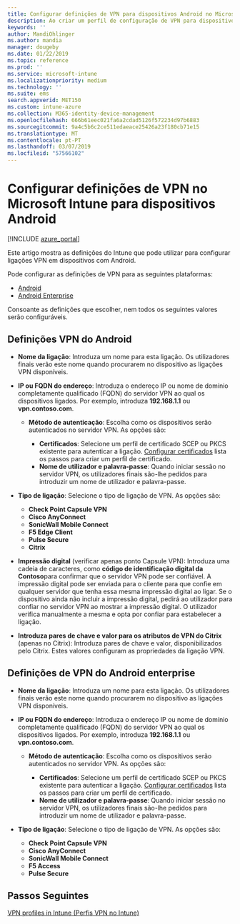 ```yaml
---
title: Configurar definições de VPN para dispositivos Android no Microsoft Intune – Azure | Microsoft Docs
description: Ao criar um perfil de configuração de VPN para dispositivos Android e Android for Work, introduza o nome da ligação, o endereço IP ou FQDN do servidor VPN, selecione a forma como os utilizadores autenticam no servidor VPN e, em seguida, selecione os tipos de ligação Citrix, SonicWall, Check Point Capsule, Pulse Secure e Microsoft Edge.
keywords: ''
author: MandiOhlinger
ms.author: mandia
manager: dougeby
ms.date: 01/22/2019
ms.topic: reference
ms.prod: ''
ms.service: microsoft-intune
ms.localizationpriority: medium
ms.technology: ''
ms.suite: ems
search.appverid: MET150
ms.custom: intune-azure
ms.collection: M365-identity-device-management
ms.openlocfilehash: 666b61eec021fa6a2cdad5126f572234d97b6883
ms.sourcegitcommit: 9a4c5b6c2ce511edaeace25426a23f180cb71e15
ms.translationtype: MT
ms.contentlocale: pt-PT
ms.lasthandoff: 03/07/2019
ms.locfileid: "57566102"
---
```

# <a name="configure-vpn-settings-for-devices-running-android-in-intune"></a>Configurar definições de VPN no Microsoft Intune para dispositivos Android

[!INCLUDE [azure_portal](./includes/azure_portal.md)]

Este artigo mostra as definições do Intune que pode utilizar para configurar ligações VPN em dispositivos com Android.

Pode configurar as definições de VPN para as seguintes plataformas:

- [Android](#android-vpn-settings)
- [Android Enterprise](#android-enterprise-vpn-settings)

Consoante as definições que escolher, nem todos os seguintes valores serão configuráveis.

## <a name="android-vpn-settings"></a>Definições VPN do Android

- **Nome da ligação**: Introduza um nome para esta ligação. Os utilizadores finais verão este nome quando procurarem no dispositivo as ligações VPN disponíveis.
- **IP ou FQDN do endereço**: Introduza o endereço IP ou nome de domínio completamente qualificado (FQDN) do servidor VPN ao qual os dispositivos ligados. Por exemplo, introduza **192.168.1.1** ou **vpn.contoso.com**.

  - **Método de autenticação**: Escolha como os dispositivos serão autenticados no servidor VPN. As opções são:

    - **Certificados**: Selecione um perfil de certificado SCEP ou PKCS existente para autenticar a ligação. [Configurar certificados](certificates-configure.md) lista os passos para criar um perfil de certificado.
    - **Nome de utilizador e palavra-passe**: Quando iniciar sessão no servidor VPN, os utilizadores finais são-lhe pedidos para introduzir um nome de utilizador e palavra-passe.

- **Tipo de ligação**: Selecione o tipo de ligação de VPN. As opções são:

  - **Check Point Capsule VPN**
  - **Cisco AnyConnect**
  - **SonicWall Mobile Connect**
  - **F5 Edge Client**
  - **Pulse Secure**
  - **Citrix**

- **Impressão digital** (verificar apenas ponto Capsule VPN): Introduza uma cadeia de caracteres, como **código de identificação digital da Contoso**para confirmar que o servidor VPN pode ser confiável. A impressão digital pode ser enviada para o cliente para que confie em qualquer servidor que tenha essa mesma impressão digital ao ligar. Se o dispositivo ainda não incluir a impressão digital, pedirá ao utilizador para confiar no servidor VPN ao mostrar a impressão digital. O utilizador verifica manualmente a mesma e opta por confiar para estabelecer a ligação.
- **Introduza pares de chave e valor para os atributos de VPN do Citrix** (apenas no Citrix): Introduza pares de chave e valor, disponibilizados pelo Citrix. Estes valores configuram as propriedades da ligação VPN.

## <a name="android-enterprise-vpn-settings"></a>Definições de VPN do Android enterprise

- **Nome da ligação**: Introduza um nome para esta ligação. Os utilizadores finais verão este nome quando procurarem no dispositivo as ligações VPN disponíveis.
- **IP ou FQDN do endereço**: Introduza o endereço IP ou nome de domínio completamente qualificado (FQDN) do servidor VPN ao qual os dispositivos ligados. Por exemplo, introduza **192.168.1.1** ou **vpn.contoso.com**.

  - **Método de autenticação**: Escolha como os dispositivos serão autenticados no servidor VPN. As opções são:
  
    - **Certificados**: Selecione um perfil de certificado SCEP ou PKCS existente para autenticar a ligação. [Configurar certificados](certificates-configure.md) lista os passos para criar um perfil de certificado.
    - **Nome de utilizador e palavra-passe**: Quando iniciar sessão no servidor VPN, os utilizadores finais são-lhe pedidos para introduzir um nome de utilizador e palavra-passe.

- **Tipo de ligação**: Selecione o tipo de ligação de VPN. As opções são:

  - **Check Point Capsule VPN**
  - **Cisco AnyConnect**
  - **SonicWall Mobile Connect**
  - **F5 Access**
  - **Pulse Secure**

## <a name="next-steps"></a>Passos Seguintes
[VPN profiles in Intune (Perfis VPN no Intune)](vpn-settings-configure.md)
